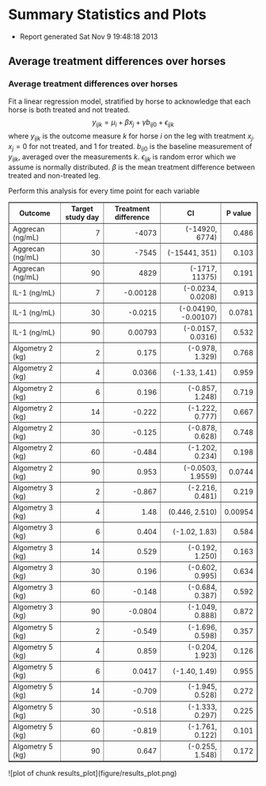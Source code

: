 # Summary Statistics and Plots
- Report generated Sat Nov  9 19:48:18 2013




## Average treatment differences over horses




### Average treatment differences over horses
Fit a linear regression model, stratified by horse to acknowledge that each horse 
is both treated and not treated. 
$$ y_{ijk} = \mu_i + \beta x_j + \gamma b_{ij0} + \epsilon_{ijk} $$
where $y_{ijk}$ is the outcome measure $k$ for horse $i$ on the leg with treatment $x_j$.
$x_j = 0$ for not treated, and 1 for treated. $b_{ij0}$ is the baseline measurement of $y_{ijk}$, averaged over the measurements $k$.
$\epsilon_{ijk}$ is random error which we assume is normally distributed. 
$\beta$ is the mean treatment difference between treated and non-treated leg.

Perform this analysis for every time point for each variable


<!-- html table generated in R 3.0.1 by xtable 1.7-1 package -->
<!-- Sat Nov  9 19:48:43 2013 -->
<TABLE border=1>
<TR> <TH> Outcome </TH> <TH> Target study day </TH> <TH> Treatment difference </TH> <TH> CI </TH> <TH> P value </TH>  </TR>
  <TR> <TD> Aggrecan (ng/mL) </TD> <TD align="right"> 7 </TD> <TD align="right"> -4073 </TD> <TD align="right"> (-14920,   6774) </TD> <TD align="right"> 0.486 </TD> </TR>
  <TR> <TD> Aggrecan (ng/mL) </TD> <TD align="right"> 30 </TD> <TD align="right"> -7545 </TD> <TD align="right"> (-15441,    351) </TD> <TD align="right"> 0.103 </TD> </TR>
  <TR> <TD> Aggrecan (ng/mL) </TD> <TD align="right"> 90 </TD> <TD align="right"> 4829 </TD> <TD align="right"> (-1717, 11375) </TD> <TD align="right"> 0.191 </TD> </TR>
  <TR> <TD> IL-1 (ng/mL) </TD> <TD align="right"> 7 </TD> <TD align="right"> -0.00128 </TD> <TD align="right"> (-0.0234,  0.0208) </TD> <TD align="right"> 0.913 </TD> </TR>
  <TR> <TD> IL-1 (ng/mL) </TD> <TD align="right"> 30 </TD> <TD align="right"> -0.0215 </TD> <TD align="right"> (-0.04190, -0.00107) </TD> <TD align="right"> 0.0781 </TD> </TR>
  <TR> <TD> IL-1 (ng/mL) </TD> <TD align="right"> 90 </TD> <TD align="right"> 0.00793 </TD> <TD align="right"> (-0.0157,  0.0316) </TD> <TD align="right"> 0.532 </TD> </TR>
  <TR> <TD> Algometry 2 (kg) </TD> <TD align="right"> 2 </TD> <TD align="right"> 0.175 </TD> <TD align="right"> (-0.978,  1.329) </TD> <TD align="right"> 0.768 </TD> </TR>
  <TR> <TD> Algometry 2 (kg) </TD> <TD align="right"> 4 </TD> <TD align="right"> 0.0366 </TD> <TD align="right"> (-1.33,  1.41) </TD> <TD align="right"> 0.959 </TD> </TR>
  <TR> <TD> Algometry 2 (kg) </TD> <TD align="right"> 6 </TD> <TD align="right"> 0.196 </TD> <TD align="right"> (-0.857,  1.248) </TD> <TD align="right"> 0.719 </TD> </TR>
  <TR> <TD> Algometry 2 (kg) </TD> <TD align="right"> 14 </TD> <TD align="right"> -0.222 </TD> <TD align="right"> (-1.222,  0.777) </TD> <TD align="right"> 0.667 </TD> </TR>
  <TR> <TD> Algometry 2 (kg) </TD> <TD align="right"> 30 </TD> <TD align="right"> -0.125 </TD> <TD align="right"> (-0.878,  0.628) </TD> <TD align="right"> 0.748 </TD> </TR>
  <TR> <TD> Algometry 2 (kg) </TD> <TD align="right"> 60 </TD> <TD align="right"> -0.484 </TD> <TD align="right"> (-1.202,  0.234) </TD> <TD align="right"> 0.198 </TD> </TR>
  <TR> <TD> Algometry 2 (kg) </TD> <TD align="right"> 90 </TD> <TD align="right"> 0.953 </TD> <TD align="right"> (-0.0503,  1.9559) </TD> <TD align="right"> 0.0744 </TD> </TR>
  <TR> <TD> Algometry 3 (kg) </TD> <TD align="right"> 2 </TD> <TD align="right"> -0.867 </TD> <TD align="right"> (-2.216,  0.481) </TD> <TD align="right"> 0.219 </TD> </TR>
  <TR> <TD> Algometry 3 (kg) </TD> <TD align="right"> 4 </TD> <TD align="right"> 1.48 </TD> <TD align="right"> (0.446, 2.510) </TD> <TD align="right"> 0.00954 </TD> </TR>
  <TR> <TD> Algometry 3 (kg) </TD> <TD align="right"> 6 </TD> <TD align="right"> 0.404 </TD> <TD align="right"> (-1.02,  1.83) </TD> <TD align="right"> 0.584 </TD> </TR>
  <TR> <TD> Algometry 3 (kg) </TD> <TD align="right"> 14 </TD> <TD align="right"> 0.529 </TD> <TD align="right"> (-0.192,  1.250) </TD> <TD align="right"> 0.163 </TD> </TR>
  <TR> <TD> Algometry 3 (kg) </TD> <TD align="right"> 30 </TD> <TD align="right"> 0.196 </TD> <TD align="right"> (-0.602,  0.995) </TD> <TD align="right"> 0.634 </TD> </TR>
  <TR> <TD> Algometry 3 (kg) </TD> <TD align="right"> 60 </TD> <TD align="right"> -0.148 </TD> <TD align="right"> (-0.684,  0.387) </TD> <TD align="right"> 0.592 </TD> </TR>
  <TR> <TD> Algometry 3 (kg) </TD> <TD align="right"> 90 </TD> <TD align="right"> -0.0804 </TD> <TD align="right"> (-1.049,  0.888) </TD> <TD align="right"> 0.872 </TD> </TR>
  <TR> <TD> Algometry 5 (kg) </TD> <TD align="right"> 2 </TD> <TD align="right"> -0.549 </TD> <TD align="right"> (-1.696,  0.598) </TD> <TD align="right"> 0.357 </TD> </TR>
  <TR> <TD> Algometry 5 (kg) </TD> <TD align="right"> 4 </TD> <TD align="right"> 0.859 </TD> <TD align="right"> (-0.204,  1.923) </TD> <TD align="right"> 0.126 </TD> </TR>
  <TR> <TD> Algometry 5 (kg) </TD> <TD align="right"> 6 </TD> <TD align="right"> 0.0417 </TD> <TD align="right"> (-1.40,  1.49) </TD> <TD align="right"> 0.955 </TD> </TR>
  <TR> <TD> Algometry 5 (kg) </TD> <TD align="right"> 14 </TD> <TD align="right"> -0.709 </TD> <TD align="right"> (-1.945,  0.528) </TD> <TD align="right"> 0.272 </TD> </TR>
  <TR> <TD> Algometry 5 (kg) </TD> <TD align="right"> 30 </TD> <TD align="right"> -0.518 </TD> <TD align="right"> (-1.333,  0.297) </TD> <TD align="right"> 0.225 </TD> </TR>
  <TR> <TD> Algometry 5 (kg) </TD> <TD align="right"> 60 </TD> <TD align="right"> -0.819 </TD> <TD align="right"> (-1.761,  0.122) </TD> <TD align="right"> 0.101 </TD> </TR>
  <TR> <TD> Algometry 5 (kg) </TD> <TD align="right"> 90 </TD> <TD align="right"> 0.647 </TD> <TD align="right"> (-0.255,  1.548) </TD> <TD align="right"> 0.172 </TD> </TR>
   </TABLE>
![plot of chunk results_plot](figure/results_plot.png) 


